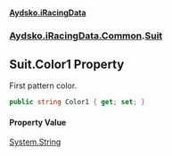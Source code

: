 #### [Aydsko.iRacingData](index.md 'index')
### [Aydsko.iRacingData.Common](index.md#Aydsko.iRacingData.Common 'Aydsko.iRacingData.Common').[Suit](Suit.md 'Aydsko.iRacingData.Common.Suit')

## Suit.Color1 Property

First pattern color.

```csharp
public string Color1 { get; set; }
```

#### Property Value
[System.String](https://docs.microsoft.com/en-us/dotnet/api/System.String 'System.String')
